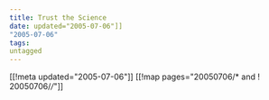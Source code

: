 ```yaml
---
title: Trust the Science
date: updated="2005-07-06"]]
"2005-07-06"
tags:
untagged
---
```

[[!meta updated="2005-07-06"]]
[[!map pages="20050706/* and ! 20050706/*/*"]]
